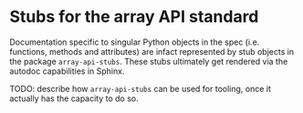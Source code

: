 # Stubs for the array API standard

Documentation specific to singular Python objects in the spec (i.e. functions,
methods and attributes) are infact represented by stub objects in the package
`array-api-stubs`. These stubs ultimately get rendered via the autodoc
capabilities in Sphinx.

TODO: describe how `array-api-stubs` can be used for tooling, once it actually
has the capacity to do so.
